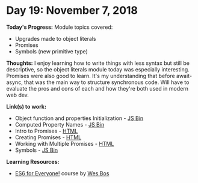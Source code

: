 # Day 19: November 7, 2018

**Today's Progress:** Module topics covered:
* Upgrades made to object literals
* Promises
* Symbols (new primitive type)

**Thoughts:** I enjoy learning how to write things with less syntax but still be descriptive, so the object literals module today was especially interesting. Promises were also good to learn. It's my understanding that before await-async, that was the main way to structure synchronous code. Will have to evaluate the pros and cons of each and how they're both used in modern web dev.

**Link(s) to work:**
* Object function and properties Initialization - [JS Bin](https://jsbin.com/tirinasoku/edit?js,console)
* Computed Property Names - [JS Bin](https://jsbin.com/wedehuzepi/edit?js,console)
* Intro to Promises - [HTML](https://github.com/mccoyrjm/100-days-of-code/blob/master/log-work-files/promises/1-intro-to-promises.html)
* Creating Promises - [HTML](https://github.com/mccoyrjm/100-days-of-code/blob/master/log-work-files/promises/2-creating-promises.html)
* Working with Multiple Promises - [HTML](https://github.com/mccoyrjm/100-days-of-code/blob/master/log-work-files/promises/3-working-with-multiple-promises.html)
* Symbols - [JS Bin](https://jsbin.com/vekonidoko/edit?js,console)

**Learning Resources:**
* [ES6 for Everyone!](https://es6.io/) course by [Wes Bos](https://wesbos.com/)
